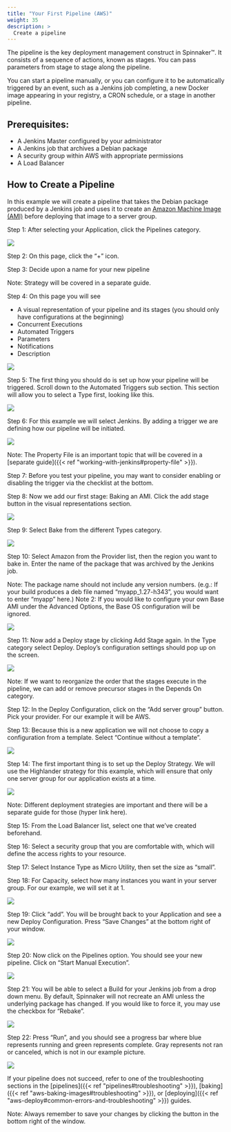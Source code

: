 ```yaml
---
title: "Your First Pipeline (AWS)"
weight: 35
description: >
  Create a pipeline
---
```


The pipeline is the key deployment management construct in Spinnaker™. It consists of a sequence of actions, known as stages. You can pass parameters from stage to stage along the pipeline.

You can start a pipeline manually, or you can configure it to be automatically triggered by an event, such as a Jenkins job completing, a new Docker image appearing in your registry, a CRON schedule, or a stage in another pipeline.

## Prerequisites:

- A Jenkins Master configured by your administrator
- A Jenkins job that archives a Debian package
- A security group within AWS with appropriate permissions
- A Load Balancer

## How to Create a Pipeline

In this example we will create a pipeline that takes the Debian package produced by a Jenkins job and uses it to create an [Amazon Machine Image (AMI)](https://docs.aws.amazon.com/AWSEC2/latest/UserGuide/AMIs.html) before deploying that image to a server group.




Step 1: After selecting your Application, click the Pipelines category.

![](/images/Image-2017-03-24-at-3.42.34-PM.png)

Step 2: On this page, click the “+” icon.


Step 3: Decide upon a name for your new pipeline

Note: Strategy will be covered in a separate guide.

Step 4: On this page you will see

- A visual representation of your pipeline and its stages (you should only have configurations at the beginning)
- Concurrent Executions
- Automated Triggers
- Parameters
- Notifications
- Description

![](/images/Image-2017-03-24-at-3.45.55-PM.png)

Step 5: The first thing you should do is set up how your pipeline will be triggered. Scroll down to the Automated Triggers sub section. This section will allow you to select a Type first, looking like this.

![](/images/Image-2017-03-24-at-3.49.39-PM.png)

Step 6: For this example we will select Jenkins. By adding a trigger we are defining how our pipeline will be initiated.

![](/images/Image-2017-03-24-at-3.50.27-PM.png)

Note: The Property File is an important topic that will be covered in a [separate guide]({{< ref "working-with-jenkins#property-file" >}}).

Step 7: Before you test your pipeline, you may want to consider enabling or disabling the trigger via the checklist at the bottom.

Step 8: Now we add our first stage: Baking an AMI. Click the add stage button in the visual representations section.

![](/images/Image-2017-03-24-at-4.19.38-PM.png)

Step 9: Select Bake from the different Types category.

![](/images/Image-2017-03-24-at-4.20.02-PM.png)

Step 10: Select Amazon from the Provider list, then the region you want to bake in. Enter the name of the package that was archived by the Jenkins job.

Note: The package name should not include any version numbers. (e.g.: If your build produces a deb file named “myapp_1.27-h343”, you would want to enter “myapp” here.)
Note 2: If you would like to configure your own Base AMI under the Advanced Options, the Base OS configuration will be ignored.

![](/images/Image-2017-03-24-at-4.26.08-PM.png)

Step 11: Now add a Deploy stage by clicking Add Stage again. In the Type category select Deploy. Deploy’s configuration settings should pop up on the screen.

![](/images/Image-2017-03-24-at-4.27.55-PM.png)

Note: If we want to reorganize the order that the stages execute in the pipeline, we can add or remove precursor stages in the Depends On category.

Step 12: In the Deploy Configuration, click on the “Add server group” button. Pick your provider. For our example it will be AWS.

Step 13: Because this is a new application we will not choose to copy a configuration from a template. Select “Continue without a template”.

![](/images/Image-2017-03-24-at-4.32.05-PM.png)

Step 14: The first important thing is to set up the Deploy Strategy. We will use the Highlander strategy for this example, which will ensure that only one server group for our application exists at a time.

![](/images/Image-2017-03-24-at-4.35.23-PM.png)

Note: Different deployment strategies are important and there will be a separate guide for those (hyper link here).

Step 15: From the Load Balancer list, select one that we’ve created beforehand.

Step 16: Select a security group that you are comfortable with, which will define the access rights to your resource.

Step 17: Select Instance Type as Micro Utility, then set the size as “small”.

Step 18: For Capacity, select how many instances you want in your server group. For our example, we will set it at 1.

![](/images/Image-2017-03-24-at-4.39.12-PM.png)

Step 19: Click “add”. You will be brought back to your Application and see a new Deploy Configuration. Press “Save Changes” at the bottom right of your window.

![](/images/Image-2017-03-24-at-4.42.09-PM.png)

Step 20: Now click on the Pipelines option. You should see your new pipeline. Click on “Start Manual Execution”.

![](/images/Image-2017-03-24-at-4.43.15-PM.png)

Step 21: You will be able to select a Build for your Jenkins job from a drop down menu. By default, Spinnaker will not recreate an AMI unless the underlying package has changed. If you would like to force it, you may use the checkbox for “Rebake”.

![](/images/Image-2017-03-24-at-4.44.32-PM.png)

Step 22: Press “Run”, and you should see a progress bar where blue represents running and green represents complete. Gray represents not ran or canceled, which is not in our example picture.

![](/images/Image-2017-03-24-at-4.45.33-PM.png)

If your pipeline does not succeed, refer to one of the troubleshooting sections in the [pipelines]({{< ref "pipelines#troubleshooting" >}}), [baking]({{< ref "aws-baking-images#troubleshooting" >}}), or [deploying]({{< ref "aws-deploy#common-errors-and-troubleshooting" >}}) guides.

Note: Always remember to save your changes by clicking the button in the bottom right of the window.
